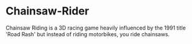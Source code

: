 # Chainsaw-Rider
Chainsaw Riding is a 3D racing game heavily influenced by the 1991 title 'Road Rash' but instead of riding motorbikes, you ride chainsaws.



